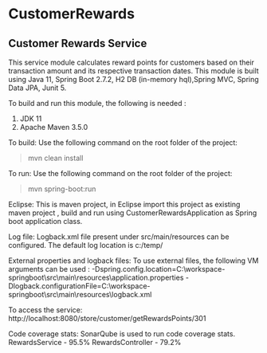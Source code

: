 # CustomerRewards

Customer Rewards Service
-------------------------

This service module calculates reward points for customers based on their transaction amount and its respective
 transaction dates.
 This module is built using Java 11, Spring Boot 2.7.2, H2 DB (in-memory hql),Spring MVC, Spring Data JPA, Junit 5.
 
 
 To build and run this module, the following is needed :
 1. JDK 11
 2. Apache Maven 3.5.0
 
 To build:
 Use the following command on the root folder of the project:
 > mvn clean install 
 
 To run:
 Use the following command on the root folder of the project:
 > mvn spring-boot:run
 
 
 Eclipse:
 This is maven project, in Eclipse import this project as existing maven project ,
  build and run using CustomerRewardsApplication as Spring boot application class.
 
 Log file:
 Logback.xml file present under src/main/resources can be configured. The default log location is c:/temp/
 
 External properties and logback files:
 To use external files, the following VM arguments can be used :
 -Dspring.config.location=C:\workspace-springboot\src\main\resources\application.properties 
 -Dlogback.configurationFile=C:\workspace-springboot\src\main\resources\logback.xml 
 
 To access the service:
 http://localhost:8080/store/customer/getRewardsPoints/301
 
 Code coverage stats:
 SonarQube is used to run code coverage stats.
 RewardsService - 95.5%
 RewardsController - 79.2%
 
 
